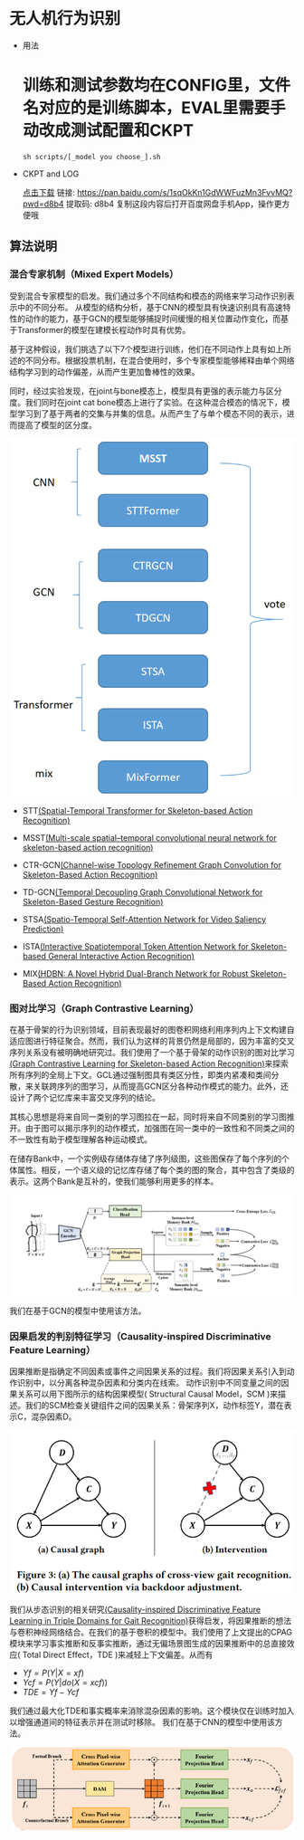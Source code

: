 # 无人机行为识别

- 用法
    # 训练和测试参数均在CONFIG里，文件名对应的是训练脚本，EVAL里需要手动改成测试配置和CKPT
    `sh scripts/[_model you choose_].sh`
- CKPT and LOG

    [点击下载](https://pan.baidu.com/s/1sqOkKn1GdWWFuzMn3FvvMQ?pwd=d8b4)
  链接: https://pan.baidu.com/s/1sqOkKn1GdWWFuzMn3FvvMQ?pwd=d8b4 提取码: d8b4 复制这段内容后打开百度网盘手机App，操作更方便哦
## 算法说明

### 混合专家机制（Mixed Expert Models）

受到混合专家模型的启发。我们通过多个不同结构和模态的网络来学习动作识别表示中的不同分布。
从模型的结构分析，基于CNN的模型具有快速识别具有高速特性的动作的能力，基于GCN的模型能够捕捉时间缓慢的相关位置动作变化，而基于Transformer的模型在建模长程动作时具有优势。

基于这种假设，我们挑选了以下7个模型进行训练，他们在不同动作上具有如上所述的不同分布。根据投票机制，在混合使用时，多个专家模型能够稀释由单个网络结构学习到的动作偏差，从而产生更加鲁棒性的效果。

同时，经过实验发现，在joint与bone模态上，模型具有更强的表示能力与区分度。我们同时在joint cat bone模态上进行了实验。在这种混合模态的情况下，模型学习到了基于两者的交集与并集的信息。从而产生了与单个模态不同的表示，进而提高了模型的区分度。

![MOE](./src/moe.png)

- STT[(Spatial-Temporal Transformer for Skeleton-based Action Recognition)](https://arxiv.org/abs/2201.02849)
- MSST[(Multi-scale spatial–temporal convolutional neural network for skeleton-based action recognition)](https://ieeexplore.ieee.org/document/9404175)
- CTR-GCN[(Channel-wise Topology Refinement Graph Convolution for Skeleton-Based Action Recognition)](https://arxiv.org/abs/2107.12213)
- TD-GCN[(Temporal Decoupling Graph Convolutional Network for Skeleton-Based Gesture Recognition)](https://ieeexplore.ieee.org/document/10113233)

- STSA[(Spatio-Temporal Self-Attention Network for Video Saliency Prediction)](https://www.sciencedirect.com/science/article/pii/S0925231222013716)
- ISTA[(Interactive Spatiotemporal Token Attention Network for Skeleton-based General Interactive Action Recognition)](https://ieeexplore.ieee.org/document/10342472)

- MIX[(HDBN: A Novel Hybrid Dual-Branch Network for Robust Skeleton-Based Action Recognition)](https://ieeexplore.ieee.org/document/10645450)



### 图对比学习（Graph Contrastive Learning）

在基于骨架的行为识别领域，目前表现最好的图卷积网络利用序列内上下文构建自适应图进行特征聚合。然而，我们认为这样的背景仍然是局部的，因为丰富的交叉序列关系没有被明确地研究过。我们使用了一个基于骨架的动作识别的图对比学习[(Graph Contrastive Learning for Skeleton-based Action Recognition)](https://arxiv.org/abs/2301.10900)来探索所有序列的全局上下文。GCL通过强制图具有类区分性，即类内紧凑和类间分散，来关联跨序列的图学习，从而提高GCN区分各种动作模式的能力。此外，还设计了两个记忆库来丰富交叉序列的结论。

其核心思想是将来自同一类别的学习图拉在一起，同时将来自不同类别的学习图推开。由于图可以揭示序列的动作模式，加强图在同一类中的一致性和不同类之间的不一致性有助于模型理解各种运动模式。

在储存Bank中，一个实例级存储体存储了序列级图，这些图保存了每个序列的个体属性。相反，一个语义级的记忆库存储了每个类的图的聚合，其中包含了类级的表示。这两个Bank是互补的，使我们能够利用更多的样本。

![GCL](./src/gcl.png)

我们在基于GCN的模型中使用该方法。

### 因果启发的判别特征学习（Causality-inspired Discriminative Feature Learning）

因果推断是指确定不同因素或事件之间因果关系的过程。我们将因果关系引入到动作识别中，以分离各种混杂因素和分类内在线索。
动作识别中不同变量之间的因果关系可以用下图所示的结构因果模型( Structural Causal Model，SCM )来描述。我们的SCM检查关键组件之间的因果关系：骨架序列X，动作标签Y，潜在表示C，混杂因素D。

![SCM](./src/scm.png)

我们从步态识别的相关研究[(Causality-inspired Discriminative Feature Learning in Triple Domains for Gait Recognition)](https://arxiv.org/abs/2407.12519)获得启发，将因果推断的想法与卷积神经网络结合。在我们的基于卷积的模型中。我们使用了上文提出的CPAG模块来学习事实推断和反事实推断，通过无偏场景图生成的因果推断中的总直接效应( Total Direct Effect，TDE )来减轻上下文偏差。从而有

- $Y f = P(Y |X = xf )$
- $Y cf = P(Y |do(X = xcf ))$
- $TDE = Y f − Y cf$

我们通过最大化TDE和事实概率来消除混杂因素的影响。这个模块仅在训练时加入以增强通道间的特征表示并在测试时移除。
我们在基于CNN的模型中使用该方法。

![CAUSAL](./src/causal.png)
